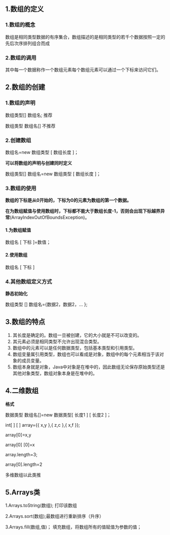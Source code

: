 ## 1.数组的定义

### 1.数组的概念

数组是相同类型数据的有序集合，数组描述的是相同类型的若千个数据按照一定的先后次序排列组合而成

### 2.数组的调用

其中每一个数据称作一个数组元素每个数组元素可以通过一个下标来访问它们。

## 2.数组的创建

### 1.数组的声明

数组类型[] 数组名;                推荐

数组类型   数组名[]               不推荐 

### 2.创建数组

数组名=new 数组类型 [ 数组长度 ]；

**可以将数组的声明与创建同时定义**

数组类型[] 数组名=new 数组类型 [ 数组长度 ]；

### 3.数组的使用

**数组的下标是从0开始的，下标为0的元素为数组的第一个数据。**

**在为数组赋值与使用数组时，下标都不能大于数组长度-1，否则会出现下标越界异常**(ArrayIndexOutOfBoundsException)。

#### 1.为数组赋值

数组名 [ 下标 ]=数值；

#### 2.使用数组

数组名 [ 下标 ]

### 4.其他数组定义方式

**静态初始化**

数组类型  [] 数组名={数据2，数据2，...  };

## 3.数组的特点

1. 其长度是确定的。数组一旦被创建，它的大小就是不可以改变的。
2. 其元素必须是相同类型不允许出现混合类型。
3. 数组中的元素可以是任何数据类型，包括基本类型和引用类型。
4. 数组变量属引用类型，数组也可以看成是对象，数组中的每个元素相当于该对象的成员变量。
5. 数组本身就是对象，Java中对象是在堆中的，因此数组无论保存原始类型还是其他对象类型，数组对象本身是在堆中的。

## 4.二维数组

**格式**

数据类型  数组名[]=new 数据类型[ 长度1 ] [ 长度2 ]；

int[ ] [ ] array={{ x,y },{ z,c },{ x,f }};

array[0]=x,y

array[0] [0]=x

array.length=3;

array[0].length=2

多维数组以此类推

## 5.Arrays类

1.Arrays.toString(数组); 打印该数组

2.Arrays.sort(数组);最数组进行重新排序（升序）

3.Arrays.fill(数组,值)； 填充数组，将数组所有的值赋值为参数的值； 